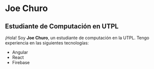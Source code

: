 # Joe Churo
## Estudiante de Computación en UTPL

¡Hola! Soy **Joe Churo**, un estudiante de computación en la UTPL. Tengo experiencia en las siguientes tecnologías:
- Angular
- React
- Firebase

